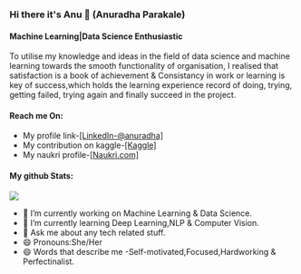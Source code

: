 ### Hi there it's Anu 👋 (Anuradha Parakale)
#### Machine Learning|Data Science Enthusiastic

To utilise my knowledge and ideas in the field of data science and machine learning towards the smooth functionality of organisation, I realised that satisfaction is a book of achievement & Consistancy in work or learning is key of success,which holds the learning experience record of doing, trying, getting failed, trying again and finally succeed in the project.
  #### Reach me On:
- My profile link-[\[LinkedIn-@anuradha\]](https://www.linkedin.com/in/anuradha-parakale-35a898138/)
- My contribution on kaggle-[\[Kaggle\]](https://www.kaggle.com/anupriyaparakale)
- My naukri profile-[\[Naukri.com\]](https://www.naukri.com/mnjuser/profile?id=&altresid)

#### My github Stats:
<img src="https://github-readme-stats.vercel.app/api?username=anu-radha143&show_icons=true&theme=radical">


- 🔭 I’m currently working on Machine Learning & Data Science.
- 🌱 I’m currently learning Deep Learning,NLP & Computer Vision.
- 💬 Ask me about any tech related stuff.
- 😄 Pronouns:She/Her
- 😄 Words that describe me -Self-motivated,Focused,Hardworking & Perfectinalist.
